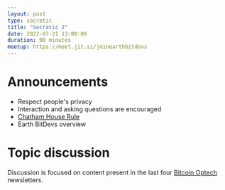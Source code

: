 ```yaml
---
layout: post
type: socratic
title: "Socratic 2"
date: 2022-07-21 13:00:00
duration: 90 minutes
meetup: https://meet.jit.si/joinearthbitdevs
---
```


# Announcements
- Respect people's privacy
- Interaction and asking questions are encouraged
- [Chatham House Rule](https://www.chathamhouse.org/about-us/chatham-house-rule)
- Earth BitDevs overview

# Topic discussion 
Discussion is focused on content present in the last four [Bitcoin Optech](https://bitcoinops.org/) newsletters.
